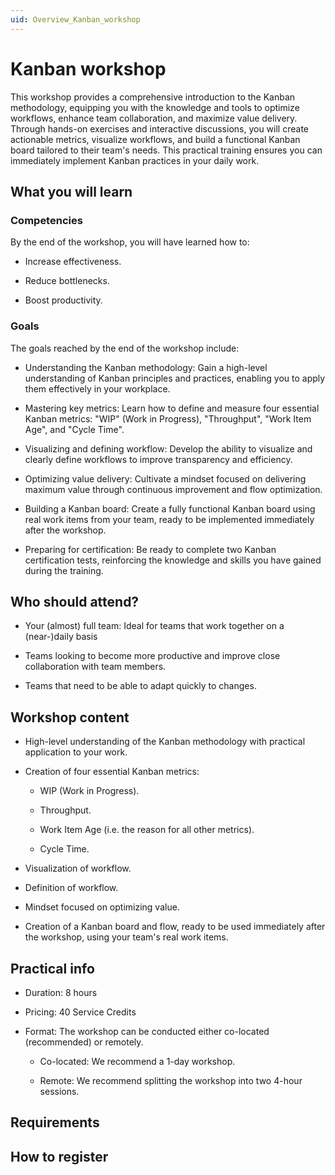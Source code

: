 ```yaml
---
uid: Overview_Kanban_workshop
---
```


# Kanban workshop

This workshop provides a comprehensive introduction to the Kanban methodology, equipping you with the knowledge and tools to optimize workflows, enhance team collaboration, and maximize value delivery. Through hands-on exercises and interactive discussions, you will create actionable metrics, visualize workflows, and build a functional Kanban board tailored to their team's needs. This practical training ensures you can immediately implement Kanban practices in your daily work.

## What you will learn

### Competencies

By the end of the workshop, you will have learned how to:

- Increase effectiveness.

- Reduce bottlenecks.

- Boost productivity.

### Goals

The goals reached by the end of the workshop include:

- Understanding the Kanban methodology: Gain a high-level understanding of Kanban principles and practices, enabling you to apply them effectively in your workplace.

- Mastering key metrics: Learn how to define and measure four essential Kanban metrics: "WIP" (Work in Progress), "Throughput", "Work Item Age", and "Cycle Time".

- Visualizing and defining workflow: Develop the ability to visualize and clearly define workflows to improve transparency and efficiency.

- Optimizing value delivery: Cultivate a mindset focused on delivering maximum value through continuous improvement and flow optimization.

- Building a Kanban board: Create a fully functional Kanban board using real work items from your team, ready to be implemented immediately after the workshop.

- Preparing for certification: Be ready to complete two Kanban certification tests, reinforcing the knowledge and skills you have gained during the training.

## Who should attend?

- Your (almost) full team: Ideal for teams that work together on a (near-)daily basis

- Teams looking to become more productive and improve close collaboration with team members.

- Teams that need to be able to adapt quickly to changes.

## Workshop content

- High-level understanding of the Kanban methodology with practical application to your work.

- Creation of four essential Kanban metrics:

  - WIP (Work in Progress).

  - Throughput.

  - Work Item Age (i.e. the reason for all other metrics).

  - Cycle Time.

- Visualization of workflow.

- Definition of workflow.

- Mindset focused on optimizing value.

- Creation of a Kanban board and flow, ready to be used immediately after the workshop, using your team's real work items.

## Practical info

- Duration: 8 hours

- Pricing: 40 Service Credits

- Format: The workshop can be conducted either co-located (recommended) or remotely.

  - Co-located: We recommend a 1-day workshop.

  - Remote: We recommend splitting the workshop into two 4-hour sessions.

## Requirements

<!--to be added-->

## How to register

<!--to be added-->